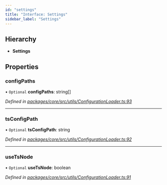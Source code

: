 ```yaml
---
id: "settings"
title: "Interface: Settings"
sidebar_label: "Settings"
---
```


## Hierarchy

* **Settings**

## Properties

### configPaths

• `Optional` **configPaths**: string[]

*Defined in [packages/core/src/utils/ConfigurationLoader.ts:93](https://github.com/mikro-orm/mikro-orm/blob/8766baa31/packages/core/src/utils/ConfigurationLoader.ts#L93)*

___

### tsConfigPath

• `Optional` **tsConfigPath**: string

*Defined in [packages/core/src/utils/ConfigurationLoader.ts:92](https://github.com/mikro-orm/mikro-orm/blob/8766baa31/packages/core/src/utils/ConfigurationLoader.ts#L92)*

___

### useTsNode

• `Optional` **useTsNode**: boolean

*Defined in [packages/core/src/utils/ConfigurationLoader.ts:91](https://github.com/mikro-orm/mikro-orm/blob/8766baa31/packages/core/src/utils/ConfigurationLoader.ts#L91)*
